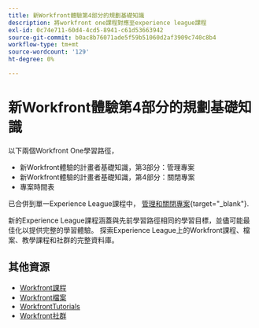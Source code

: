 ```yaml
---
title: 新Workfront體驗第4部分的規劃基礎知識
description: 將workfront one課程對應至experience league課程
exl-id: 0c74e711-60d4-4cd5-8941-c61d53663942
source-git-commit: b0ac8b76071ade5f59b51060d2af3909c740c8b4
workflow-type: tm+mt
source-wordcount: '129'
ht-degree: 0%

---
```


# 新Workfront體驗第4部分的規劃基礎知識

以下兩個Workfront One學習路徑，

* 新Workfront體驗的計畫者基礎知識，第3部分：管理專案
* 新Workfront體驗的計畫者基礎知識，第4部分：關閉專案
* 專案時間表

已合併到單一Experience League課程中， [管理和關閉專案](https://experienceleague.adobe.com/?recommended=Workfront-U-1-2022.2.planners){target="_blank"}.

新的Experience League課程涵蓋與先前學習路徑相同的學習目標，並儘可能最佳化以提供完整的學習體驗。  探索Experience League上的Workfront課程、檔案、教學課程和社群的完整資料庫。

## 其他資源

* [Workfront課程](https://experienceleague.adobe.com/?lang=en&amp;Solution=Workfront#courses)
* [Workfront檔案](https://experienceleague.adobe.com/docs/workfront.html)
* [WorkfrontTutorials](https://experienceleague.adobe.com/docs/workfront-learn/tutorials-workfront/home.html)
* [Workfront社群](https://experienceleaguecommunities.adobe.com/t5/workfront/ct-p/workfront)
